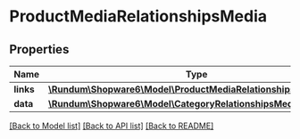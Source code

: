 # ProductMediaRelationshipsMedia

## Properties
Name | Type | Description | Notes
------------ | ------------- | ------------- | -------------
**links** | [**\Rundum\Shopware6\Model\ProductMediaRelationshipsMediaLinks**](ProductMediaRelationshipsMediaLinks.md) |  | [optional] 
**data** | [**\Rundum\Shopware6\Model\CategoryRelationshipsMediaData**](CategoryRelationshipsMediaData.md) |  | [optional] 

[[Back to Model list]](../../README.md#documentation-for-models) [[Back to API list]](../../README.md#documentation-for-api-endpoints) [[Back to README]](../../README.md)

